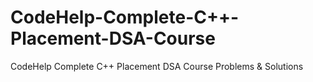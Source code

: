# CodeHelp-Complete-C++-Placement-DSA-Course
CodeHelp Complete C++ Placement DSA Course Problems &amp; Solutions
